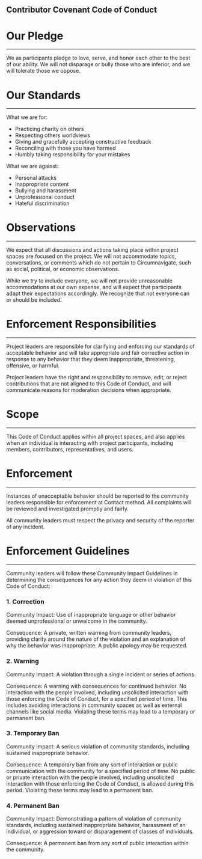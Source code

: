 ## Contributor Covenant Code of Conduct
# Our Pledge
___
We as participants pledge to love, serve, and honor each other to the best of our ability. We will not disparage or bully those who are inferior, and we will tolerate those we oppose.

# Our Standards
___
What we are for:
- Practicing charity on others
- Respecting others worldviews
- Giving and gracefully accepting constructive feedback
- Reconciling with those you have harmed
- Humbly taking responsibility for your mistakes

What we are against:
- Personal attacks
- Inappropriate content
- Bullying and harassment
- Unprofessional conduct
- Hateful discrimination

# Observations
___
We expect that all discussions and actions taking place within project spaces are focused on the project. We will not accommodate topics,  conversations, or comments which do not pertain to Circumnavigate, such as social, political, or economic observations.

While we try to include everyone, we will not provide unreasonable accommodations at our own expense, and will expect that participants adapt their expectations accordingly. We recognize that not everyone can or should be included.

# Enforcement Responsibilities
___
Project leaders are responsible for clarifying and enforcing our standards of acceptable behavior and will take appropriate and fair corrective action in response to any behavior that they deem inappropriate, threatening, offensive, or harmful.

Project leaders have the right and responsibility to remove, edit, or reject contributions that are not aligned to this Code of Conduct, and will communicate reasons for moderation decisions when appropriate.

# Scope
___
This Code of Conduct applies within all project spaces, and also applies when an individual is interacting with project participants, including members, contributors, representatives, and users.

# Enforcement
___

Instances of unacceptable behavior should be reported to the community leaders responsible for enforcement at Contact method. All complaints will be reviewed and investigated promptly and fairly.

All community leaders must respect the privacy and security of the reporter of any incident.
# Enforcement Guidelines
___

Community leaders will follow these Community Impact Guidelines in determining the consequences for any action they deem in violation of this Code of Conduct:
### 1. Correction

Community Impact: Use of inappropriate language or other behavior deemed unprofessional or unwelcome in the community.

Consequence: A private, written warning from community leaders, providing clarity around the nature of the violation and an explanation of why the behavior was inappropriate. A public apology may be requested.
### 2. Warning

Community Impact: A violation through a single incident or series of actions.

Consequence: A warning with consequences for continued behavior. No interaction with the people involved, including unsolicited interaction with those enforcing the Code of Conduct, for a specified period of time. This includes avoiding interactions in community spaces as well as external channels like social media. Violating these terms may lead to a temporary or permanent ban.
### 3. Temporary Ban

Community Impact: A serious violation of community standards, including sustained inappropriate behavior.

Consequence: A temporary ban from any sort of interaction or public communication with the community for a specified period of time. No public or private interaction with the people involved, including unsolicited interaction with those enforcing the Code of Conduct, is allowed during this period. Violating these terms may lead to a permanent ban.
### 4. Permanent Ban

Community Impact: Demonstrating a pattern of violation of community standards, including sustained inappropriate behavior, harassment of an individual, or aggression toward or disparagement of classes of individuals.

Consequence: A permanent ban from any sort of public interaction within the community.